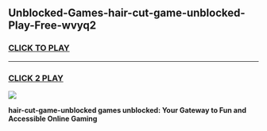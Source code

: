 
## Unblocked-Games-hair-cut-game-unblocked-Play-Free-wvyq2
<h3>
<a href="https://premium76.site?title=hair-cut-game-unblocked&ref=20A">CLICK TO PLAY</a></h3>
<hr>

<h3>
<a href="https://premium76.site?title=hair-cut-game-unblocked&ref=20A">CLICK 2 PLAY</a>
  
</h3>

<a href="https://premium76.site?title=hair-cut-game-unblocked&ref=20A"><img src="https://clearcache.store/games.png"></a>


**hair-cut-game-unblocked games unblocked: Your Gateway to Fun and Accessible Online Gaming**
